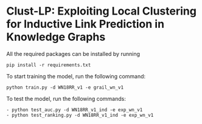 # Clust-LP: Exploiting Local Clustering for Inductive Link Prediction in Knowledge Graphs

All the required packages can be installed by running
```
pip install -r requirements.txt
```

To start training the model, run the following command:
```
python train.py -d WN18RR_v1 -e grail_wn_v1
```

To test the model, run the following commands:
```
- python test_auc.py -d WN18RR_v1_ind -e exp_wn_v1
- python test_ranking.py -d WN18RR_v1_ind -e exp_wn_v1
```
